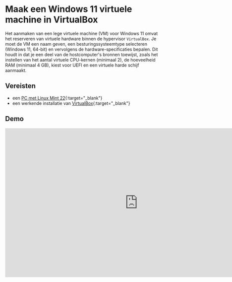 # Maak een Windows 11 virtuele machine in VirtualBox

Het aanmaken van een lege virtuele machine (VM) voor Windows 11 omvat het reserveren van virtuele hardware binnen de hypervisor `VirtualBox`. Je moet de VM een naam geven, een besturingssysteemtype selecteren (Windows 11, 64-bit) en vervolgens de hardware-specificaties bepalen. Dit houdt in dat je een deel van de hostcomputer's bronnen toewijst, zoals het instellen van het aantal virtuele CPU-kernen (minimaal 2), de hoeveelheid RAM (minimaal 4 GB), kiest voor UEFI en een virtuele harde schijf aanmaakt.

## Vereisten
- een [PC met Linux Mint 22](../../tutorials/setup-windows11-linuxmint22-dual-boot-uefi/index.md ){:target="_blank"}
- een werkende installatie van [VirtualBox](../../howtos/setup-virtualbox7-linuxmint22-oracledeb/index.md){:target="_blank"}

## Demo
<iframe width="854" height="480" src="https://www.youtube.com/embed/lDFiXyw55W4?autoplay=0&loop=0&mute=0" title="YouTube video player" frameborder="0" allow="accelerometer; autoplay; clipboard-write; encrypted-media; gyroscope; picture-in-picture; web-share" referrerpolicy="strict-origin-when-cross-origin" allowfullscreen></iframe>